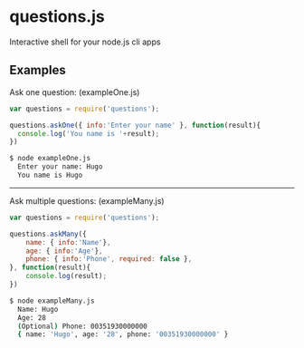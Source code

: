 # questions.js

Interactive shell for your node.js cli apps

## Examples
Ask one question: (exampleOne.js)
```js
var questions = require('questions');

questions.askOne({ info:'Enter your name' }, function(result){
  console.log('You name is '+result);
})
```

```bash
$ node exampleOne.js 
  Enter your name: Hugo
  You name is Hugo

```

---

Ask multiple questions: (exampleMany.js)
```js
var questions = require('questions');

questions.askMany({
	name: { info:'Name'},
	age: { info:'Age'},
	phone: { info:'Phone', required: false },
}, function(result){
	console.log(result);
})
```

```bash
$ node exampleMany.js 
  Name: Hugo
  Age: 28
  (Optional) Phone: 00351930000000
  { name: 'Hugo', age: '28', phone: '00351930000000' }
```